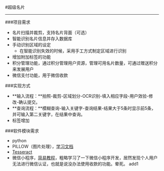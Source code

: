#超级名片
***

###项目需求
- 名片扫描并裁剪，支持名片背面（可选）
- 智能识别名片信息并存入数据库
- 手动识别区域的设定
	- 在智能识别失效的时候，采用手工方式制定区域进行识别
- 增加附加标签的功能
- 积分管理功能，通过积分管理用户资源，管理可用名片数量，可通过赠送积分来发展用户
- 微信支付功能，用于微信收款

###实现方式
- **输入流程：**拍照-裁剪-区域划分-OCR识别-填入相应字段-用户效验-修改-确认提交。
- **查询流程：**模糊查询-输入关键字-查询结果-结果大于5条时显示前5条，并可输入第二关键字，在结果中查询。
- 标签增加


###软件模块需求
- python
- PILLOW（图片处理），[学习文档](https://pillow.readthedocs.io/en/5.1.x/reference/Image.html)
- [Tesseract](https://www.polarxiong.com/archives/python-pytesser-tesseract.html)
- 微信小程序，[简易教程](https://developers.weixin.qq.com/miniprogram/dev/)，粗略学习了一下微信小程序开发，居然发现个人用户无法进行微信认证，也就是说没办法使用收款的功能。晕死。
add1
